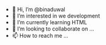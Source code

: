 - 👋 Hi, I’m @binaduwal
- 👀 I’m interested in we development
- 🌱 I’m currently learning HTML
- 💞️ I’m looking to collaborate on ...
- 📫 How to reach me ...

<!---
binaduwal/binaduwal is a ✨ special ✨ repository because its `README.md` (this file) appears on your GitHub profile.
You can click the Preview link to take a look at your changes.
--->
